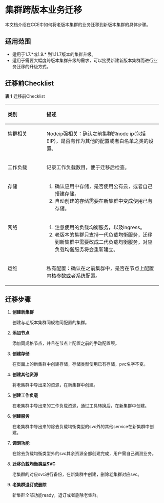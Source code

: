 # 集群跨版本业务迁移<a name="cce_01_0210"></a>

本文档介绍在CCE中如何将老版本集群的业务迁移到新版本集群的具体步骤。

## 适用范围<a name="section7453115102420"></a>

-   适用于1.7.\*或1.9.\* 到1.11.7版本的集群升级。
-   适用于需要大幅度跨版本集群升级的需求，可以接受新建新版本集群而进行业务迁移的升级方式。

## 迁移前Checklist<a name="section13775155402514"></a>

**表 1**  迁移前Checklist

<a name="table121362419267"></a>
<table><thead align="left"><tr id="row1314122482614"><th class="cellrowborder" valign="top" width="25.369999999999997%" id="mcps1.2.3.1.1"><p id="p1214192410265"><a name="p1214192410265"></a><a name="p1214192410265"></a>类别</p>
</th>
<th class="cellrowborder" valign="top" width="74.63%" id="mcps1.2.3.1.2"><p id="p8142248263"><a name="p8142248263"></a><a name="p8142248263"></a>描述</p>
</th>
</tr>
</thead>
<tbody><tr id="row181416245267"><td class="cellrowborder" valign="top" width="25.369999999999997%" headers="mcps1.2.3.1.1 "><p id="p4141124162618"><a name="p4141124162618"></a><a name="p4141124162618"></a>集群相关</p>
</td>
<td class="cellrowborder" valign="top" width="74.63%" headers="mcps1.2.3.1.2 "><p id="p7658172516147"><a name="p7658172516147"></a><a name="p7658172516147"></a>Nodeip强相关：确认之前集群的node ip(包括EIP)，是否有作为其他的配置或者白名单之类的设置。</p>
</td>
</tr>
<tr id="row1141424162618"><td class="cellrowborder" valign="top" width="25.369999999999997%" headers="mcps1.2.3.1.1 "><p id="p111492415264"><a name="p111492415264"></a><a name="p111492415264"></a>工作负载</p>
</td>
<td class="cellrowborder" valign="top" width="74.63%" headers="mcps1.2.3.1.2 "><p id="p614112410264"><a name="p614112410264"></a><a name="p614112410264"></a>记录工作负载数目，便于迁移后检查。</p>
</td>
</tr>
<tr id="row201410249264"><td class="cellrowborder" valign="top" width="25.369999999999997%" headers="mcps1.2.3.1.1 "><p id="p1214324152619"><a name="p1214324152619"></a><a name="p1214324152619"></a>存储</p>
</td>
<td class="cellrowborder" valign="top" width="74.63%" headers="mcps1.2.3.1.2 "><a name="ol161155617140"></a><a name="ol161155617140"></a><ol id="ol161155617140"><li>确认应用中存储，是否使用公有云，或者自己搭建存储。</li><li>自动创建的存储需要在新集群中变成使用已有存储。</li></ol>
</td>
</tr>
<tr id="row1614924172616"><td class="cellrowborder" valign="top" width="25.369999999999997%" headers="mcps1.2.3.1.1 "><p id="p1114132452616"><a name="p1114132452616"></a><a name="p1114132452616"></a>网络</p>
</td>
<td class="cellrowborder" valign="top" width="74.63%" headers="mcps1.2.3.1.2 "><a name="ol1092210163153"></a><a name="ol1092210163153"></a><ol id="ol1092210163153"><li>注意使用的负载均衡服务，以及ingress。</li><li>老版本的集群只支持一代负载均衡服务，迁移到新集群中需要改成二代负载均衡服务，对应负载均衡服务将会重新建立。</li></ol>
</td>
</tr>
<tr id="row6141224192610"><td class="cellrowborder" valign="top" width="25.369999999999997%" headers="mcps1.2.3.1.1 "><p id="p2141424132616"><a name="p2141424132616"></a><a name="p2141424132616"></a>运维</p>
</td>
<td class="cellrowborder" valign="top" width="74.63%" headers="mcps1.2.3.1.2 "><p id="p1214724102620"><a name="p1214724102620"></a><a name="p1214724102620"></a>私有配置：确认在之前集群中，是否在节点上配置内核参数或者系统配置。</p>
</td>
</tr>
</tbody>
</table>

## 迁移步骤<a name="section288595091613"></a>

1.  **创建新集群**

    创建与老版本集群同规格同配置的集群。

2.  **添加节点**

    添加同规格节点，并且在节点上配置之前的手动配置项。

3.  **创建存储**

    在页面上的新集群中创建存储，存储类型使用已有存储，pvc名字不变。

4.  **创建其他资源**

    将老集群中导出来的资源，在新集群中创建。

5.  **创建工作负载**

    在老集群中导出来的工作负载资源，通过工具转换后，在新集群中创建。

6.  **创建服务**

    在老集群中导出来的除去负载均衡类型的svc外的其他service在新集群中创建。

7.  **调测功能**

    在除去负载均衡类型外的svc其余资源全部创建完成，用户需自己调测业务。

8.  **迁移负载均衡类型SVC**

    老集群的对应svc进行备份，在新集群中创建，删除老集群对应svc。

9.  **老集群退订或删除**

    新集群全部功能ready，退订或者删除老集群。


